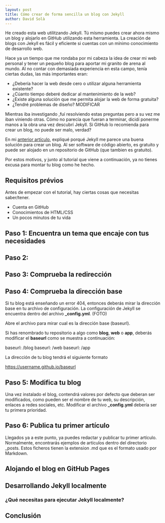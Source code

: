 ```yaml
---
layout: post
title: Cómo crear de forma sencilla un blog con Jekyll
author: David Solà
---
```


He creado esta web utilitzando Jekyll. Tú mísmo puedes crear ahora mismo un blog y alojarlo en GitHub utilizando esta herramienta. La creación de blogs con Jekyll es fácil y eficiente si cuentas con un mínimo conocimiento de desarrollo web.

Hace ya un tiempo que me rondaba por mi cabeza la idea de crear mi web personal y tener un pequeño blog para aportar mi granito de arena al mundo. Al no contar con demasiada experiencia en esta campo, tenía ciertas dudas, las más importantes eran: 

* ¿Debería hacer la web desde cero o utilizar alguna herramienta existente?
* ¿Cúanto tiempo deberé dedicar al mantenimiento de la web?
* ¿Existe alguna solución que me permita alojar la web de forma gratuita?
* ¿Tendré problemas de diseño? MODIFICAR

Mientras iba investigando ,fuí resolviendo estas preguntas pero a su vez me iban viniendo otras. Cómo no parecía que fueran a terminar, dicidí ponerme manos a la obra una vez descubrí Jekyll. Si GitHub lo recomienda para crear un blog, no puede ser malo, verdad?

En mi [anterior artículo](), expliqué porqué Jekyll me parece una buena solución para crear un blog. Al ser software de código abierto, es gratuito y puede ser alojado en un repositorio de GitHub (que tambien es gratuito). 

Por estos motivos, y junto al tutorial que viene a continuación, ya no tienes excusa para montar tu blog como he hecho.

## Requisitos prévios

Antes de empezar con el tutorial, hay ciertas cosas que necesitas saber/tener.

* Cuenta en GitHub
* Conocimientos de HTML/CSS
* Un pocos minutos de tu vida

## Paso 1: Encuentra un tema que encaje con tus necesidades

## Paso 2: 

## Paso 3: Comprueba la redirección



## Paso 4: Comprueba la dirección base

Si tu blog está enseñando un error 404, entonces deberás mirar la dirección base en tu archivo de configuración. La configuración de Jekyll se encuentra dentro del archivo **_config.yml**. (FOTO)

Abre el archivo para mirar cual es la dirección base (baseurl). 

Si has renombrado tu repositorio a algo como **blog**, **web** o **app**, deberás modificar el **baseurl** como se muestra a continuación:

baseurl: /blog
baseurl: /web
baseurl: /app

La dirección de tu blog tendrá el siguiente formato

https://username.github.io/baseurl



## Paso 5: Modifica tu blog

Una vez instalado el blog, contendrá valores por defecto que deberan ser modificados, como pueden ser el nombre de tu web, su descripción, enlaces a redes sociales, etc. Modificar el archivo **_config.yml** debería ser tu primera prioridad.

## Paso 6: Publica tu primer artículo

Llegados ya a este punto, ya puedes redactar y publicar tu primer artículo. Normalmente, encontrarás ejemplos de artículos dentro del directorio _posts. Estos ficheros tienen la extension .md que es el formato usado por Markdown. 

## Alojando el blog en GitHub Pages

## Desarrollando Jekyll localmente

### ¿Qué necesitas para ejecutar Jekyll localmente?

## Conclusión
